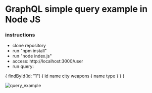 # GraphQL simple query example in Node JS

### instructions
- clone repository
- run "npm install"
- run "node index.js"
- access: http://localhost:3000/user
- run query:

{
  findById(id: "1") {
    id
    name
    city
    weapons {
      name
      type
    }
  }
}

![query_example](https://i.imgur.com/PdxshOB.png)

